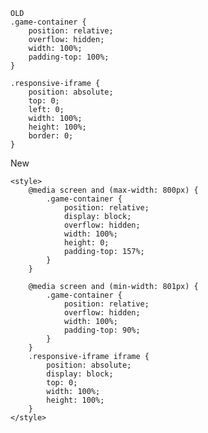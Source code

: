 	OLD 
	.game-container {
		position: relative;
		overflow: hidden;
		width: 100%;
		padding-top: 100%;
	}
	
	.responsive-iframe {
		position: absolute;
		top: 0;
		left: 0;
		width: 100%;
		height: 100%;
		border: 0;
	}

New 


	<style>
		@media screen and (max-width: 800px) {
			.game-container {
				position: relative;
				display: block;
				overflow: hidden;
				width: 100%;
				height: 0;
				padding-top: 157%;
			}
		}
	
		@media screen and (min-width: 801px) {
			.game-container {
				position: relative;
				overflow: hidden;
				width: 100%;
				padding-top: 90%;
			}
		}
		.responsive-iframe iframe {
			position: absolute;
			display: block;
			top: 0;
			width: 100%;
			height: 100%;
		}
	</style>